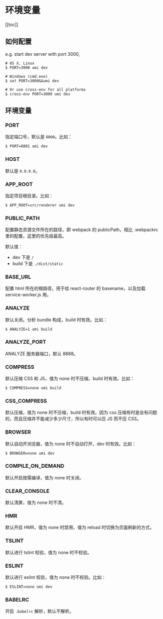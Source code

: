 # 环境变量

[[toc]]

## 如何配置

e.g. start dev server with port 3000,

```
# OS X, Linux
$ PORT=3000 umi dev

# Windows (cmd.exe)
$ set PORT=3000&&umi dev

# Or use cross-env for all platforms
$ cross-env PORT=3000 umi dev
```

## 环境变量

### PORT

指定端口号，默认是 `8000`。比如：

```bash
$ PORT=8001 umi dev
```

### HOST

默认是 `0.0.0.0`。

### APP_ROOT

指定项目根目录。比如：

```bash
$ APP_ROOT=src/renderer umi dev
```

### PUBLIC_PATH

配置静态资源文件所在的路径，即 webpack 的 publicPath，相比 .webpackrc 里的配置，这里的优先级最高。

默认值：

* dev 下是 `/`
* build 下是 `./dist/static`

### BASE_URL

配置 html 所在的根路径，用于给 react-router 的 basename，以及加载 service-worker.js 用。

### ANALYZE

默认关闭。分析 bundle 构成，build 时有效。比如：

```bash
$ ANALYZE=1 umi build
```

### ANALYZE_PORT

ANALYZE 服务器端口，默认 8888。

### COMPRESS

默认压缩 CSS 和 JS，值为 none 时不压缩，build 时有效。比如：

```bash
$ COMPRESS=none umi build
```

### CSS_COMPRESS

默认压缩，值为 none 时不压缩，build 时有效。因为 css 压缩有时是会有问题的，而且压缩并不能减少多少尺寸，所以有时可以压 JS 而不压 CSS。

### BROWSER

默认自动开浏览器，值为 none 时不自动打开，dev 时有效。比如：

```bash
$ BROWSER=none umi dev
```

### COMPILE_ON_DEMAND

默认开启按需编译，值为 none 时关闭。

### CLEAR_CONSOLE

默认清屏，值为 none 时不清。

### HMR

默认开启 HMR，值为 none 时禁用，值为 reload 时切换为页面刷新的方式。

### TSLINT

默认进行 tslint 校验，值为 none 时不校验。

### ESLINT

默认进行 eslint 校验，值为 none 时不校验。比如：

```bash
$ ESLINT=none umi dev
```

### BABELRC

开启 `.babelrc` 解析，默认不解析。
